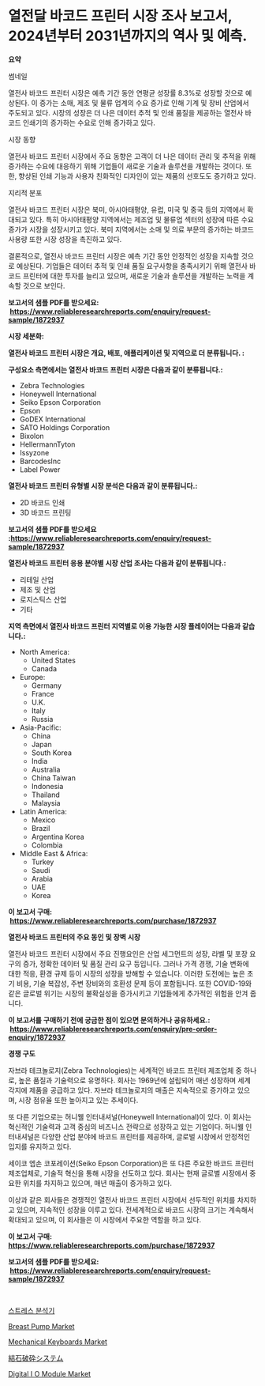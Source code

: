 <p><h1>열전달 바코드 프린터 시장 조사 보고서, 2024년부터 2031년까지의 역사 및 예측.</h1></p><p><strong>요약</strong></p>
<p><p>썸네일</p><p>열전사 바코드 프린터 시장은 예측 기간 동안 연평균 성장률 8.3%로 성장할 것으로 예상된다. 이 증가는 소매, 제조 및 물류 업계의 수요 증가로 인해 기계 및 장비 산업에서 주도되고 있다. 시장의 성장은 더 나은 데이터 추적 및 인쇄 품질을 제공하는 열전사 바코드 인쇄기의 증가하는 수요로 인해 증가하고 있다.</p><p>시장 동향</p><p>열전사 바코드 프린터 시장에서 주요 동향은 고객이 더 나은 데이터 관리 및 추적을 위해 증가하는 수요에 대응하기 위해 기업들이 새로운 기술과 솔루션을 개발하는 것이다. 또한, 향상된 인쇄 기능과 사용자 친화적인 디자인이 있는 제품의 선호도도 증가하고 있다.</p><p>지리적 분포</p><p>열전사 바코드 프린터 시장은 북미, 아시아태평양, 유럽, 미국 및 중국 등의 지역에서 확대되고 있다. 특히 아시아태평양 지역에서는 제조업 및 물류업 섹터의 성장에 따른 수요 증가가 시장을 성장시키고 있다. 북미 지역에서는 소매 및 의료 부문의 증가하는 바코드 사용량 또한 시장 성장을 촉진하고 있다.</p><p>결론적으로, 열전사 바코드 프린터 시장은 예측 기간 동안 안정적인 성장을 지속할 것으로 예상된다. 기업들은 데이터 추적 및 인쇄 품질 요구사항을 충족시키기 위해 열전사 바코드 프린터에 대한 투자를 늘리고 있으며, 새로운 기술과 솔루션을 개발하는 노력을 계속할 것으로 보인다.</p></p>
<p><strong>보고서의 샘플 PDF를 받으세요: &nbsp;<a href="https://www.reliableresearchreports.com/enquiry/request-sample/1872937">https://www.reliableresearchreports.com/enquiry/request-sample/1872937</a></strong></p>
<p><strong>시장 세분화:</strong></p>
<p><strong> 열전사 바코드 프린터 시장은 개요, 배포, 애플리케이션 및 지역으로 더 분류됩니다. :</strong></p>
<p><strong>구성요소 측면에서는 열전사 바코드 프린터 시장은 다음과 같이 분류됩니다.:</strong></p>
<p><ul><li>Zebra Technologies</li><li>Honeywell International</li><li>Seiko Epson Corporation</li><li>Epson</li><li>GoDEX International</li><li>SATO Holdings Corporation</li><li>Bixolon</li><li>HellermannTyton</li><li>Issyzone</li><li>BarcodesInc</li><li>Label Power</li></ul></p>
<p><strong> 열전사 바코드 프린터 유형별 시장 분석은 다음과 같이 분류됩니다.:</strong></p>
<p><ul><li>2D 바코드 인쇄</li><li>3D 바코드 프린팅</li></ul></p>
<p><strong>보고서의 샘플 PDF를 받으세요 :<a href="https://www.reliableresearchreports.com/enquiry/request-sample/1872937">https://www.reliableresearchreports.com/enquiry/request-sample/1872937</a></strong></p>
<p><strong> 열전사 바코드 프린터 응용 분야별 시장 산업 조사는 다음과 같이 분류됩니다.:</strong></p>
<p><ul><li>리테일 산업</li><li>제조 및 산업</li><li>로지스틱스 산업</li><li>기타</li></ul></p>
<p><strong>지역 측면에서 열전사 바코드 프린터 지역별로 이용 가능한 시장 플레이어는 다음과 같습니다.:</strong></p>
<p><ul>
    <li>
        North America:
        <ul>
            <li>United States</li>
            <li>Canada</li>
        </ul>
    </li>
    <li>
        Europe:
        <ul>
            <li>Germany</li>
            <li>France</li>
            <li>U.K.</li>
            <li>Italy</li>
            <li>Russia</li>
        </ul>
    </li>
    <li>
        Asia-Pacific:
        <ul>
            <li>China</li>
            <li>Japan</li>
            <li>South Korea</li>
            <li>India</li>
            <li>Australia</li>
            <li>China Taiwan</li>
            <li>Indonesia</li>
            <li>Thailand</li>
            <li>Malaysia</li>
        </ul>
    </li>
    <li>
        Latin America:
        <ul>
            <li>Mexico</li>
            <li>Brazil</li>
            <li>Argentina Korea</li>
            <li>Colombia</li>
        </ul>
    </li>
    <li>
        Middle East & Africa:
        <ul>
            <li>Turkey</li>
            <li>Saudi</li>
            <li>Arabia</li>
            <li>UAE</li>
            <li>Korea</li>
        </ul>
    </li>
    </ul></p>
<p><strong>이 보고서 구매: &nbsp;<a href="https://www.reliableresearchreports.com/purchase/1872937">https://www.reliableresearchreports.com/purchase/1872937</a></strong></p>
<p><strong>열전사 바코드 프린터의 주요 동인 및 장벽 시장</strong></p>
<p><p>열전사 바코드 프린터 시장에서 주요 진행요인은 산업 세그먼트의 성장, 라벨 및 포장 요구의 증가, 정확한 데이터 및 품질 관리 요구 등입니다. 그러나 가격 경쟁, 기술 변화에 대한 적응, 환경 규제 등이 시장의 성장을 방해할 수 있습니다. 이러한 도전에는 높은 초기 비용, 기술 복잡성, 주변 장비와의 호환성 문제 등이 포함됩니다. 또한 COVID-19와 같은 글로벌 위기는 시장의 불확실성을 증가시키고 기업들에게 추가적인 위험을 안겨 줍니다.</p></p>
<p><strong>이 보고서를 구매하기 전에 궁금한 점이 있으면 문의하거나 공유하세요.: &nbsp;<a href="https://www.reliableresearchreports.com/enquiry/pre-order-enquiry/1872937">https://www.reliableresearchreports.com/enquiry/pre-order-enquiry/1872937</a></strong></p>
<p><strong>경쟁 구도</strong></p>
<p><p>자브라 테크놀로지(Zebra Technologies)는 세계적인 바코드 프린터 제조업체 중 하나로, 높은 품질과 기술력으로 유명하다. 회사는 1969년에 설립되어 매년 성장하며 세계 각지에 제품을 공급하고 있다. 자브라 테크놀로지의 매출은 지속적으로 증가하고 있으며, 시장 점유율 또한 높아지고 있는 추세이다. </p><p>또 다른 기업으로는 허니웰 인터내셔널(Honeywell International)이 있다. 이 회사는 혁신적인 기술력과 고객 중심의 비즈니스 전략으로 성장하고 있는 기업이다. 허니웰 인터내셔널은 다양한 산업 분야에 바코드 프린터를 제공하며, 글로벌 시장에서 안정적인 입지를 유지하고 있다.</p><p>세이코 엡손 코포레이션(Seiko Epson Corporation)은 또 다른 주요한 바코드 프린터 제조업체로, 기술적 혁신을 통해 시장을 선도하고 있다. 회사는 현재 글로벌 시장에서 중요한 위치를 차지하고 있으며, 매년 매출이 증가하고 있다.</p><p>이상과 같은 회사들은 경쟁적인 열전사 바코드 프린터 시장에서 선두적인 위치를 차지하고 있으며, 지속적인 성장을 이루고 있다. 전세계적으로 바코드 시장의 크기는 계속해서 확대되고 있으며, 이 회사들은 이 시장에서 주요한 역할을 하고 있다.</p></p>
<p><strong>이 보고서 구매: &nbsp; <a href="https://www.reliableresearchreports.com/purchase/1872937">https://www.reliableresearchreports.com/purchase/1872937</a></strong></p>
<p><strong>보고서의 샘플 PDF를 받으세요: &nbsp;<a href="https://www.reliableresearchreports.com/enquiry/request-sample/1872937">https://www.reliableresearchreports.com/enquiry/request-sample/1872937</a></strong><strong></strong></p>
<p>&nbsp;</p>
<p><p><a href="https://github.com/idcefvhkdut6/Market-Research-Report-List-1/blob/main/79227562450.md">스트레스 분석기</a></p><p><a href="https://github.com/lylyparadise/Market-Research-Report-List-2/blob/main/breast-pump-market.md">Breast Pump Market</a></p><p><a href="https://github.com/GroverBarry/Market-Research-Report-List-4/blob/main/mechanical-keyboards-market.md">Mechanical Keyboards Market</a></p><p><a href="https://github.com/ppmazlotr77499/Market-Research-Report-List-1/blob/main/98637012820.md">結石破砕システム</a></p><p><a href="https://issuu.com/reportprime-2/docs/digital-i-o-module-market-size-2030_7f5116e22c3e2d">Digital I O Module Market</a></p></p>